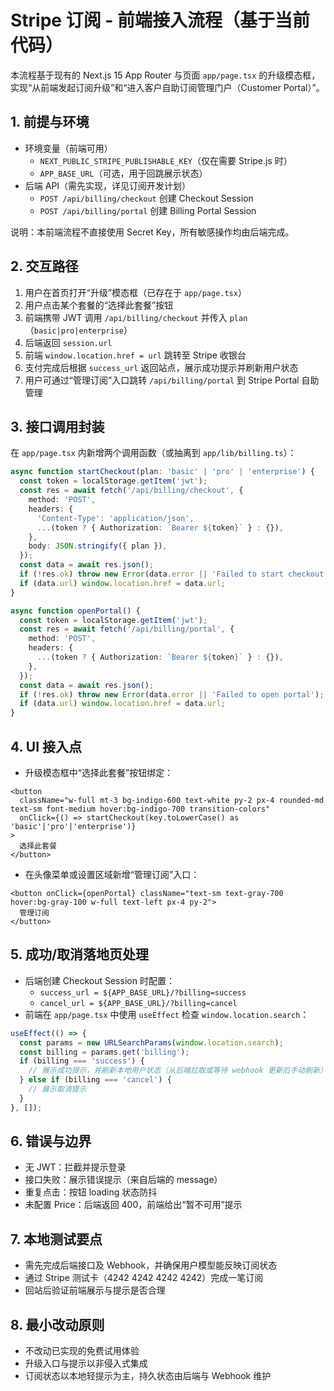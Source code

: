 # Stripe 订阅 - 前端接入流程（基于当前代码）

本流程基于现有的 Next.js 15 App Router 与页面 `app/page.tsx` 的升级模态框，实现“从前端发起订阅升级”和“进入客户自助订阅管理门户（Customer Portal）”。

## 1. 前提与环境

- 环境变量（前端可用）
  - `NEXT_PUBLIC_STRIPE_PUBLISHABLE_KEY`（仅在需要 Stripe.js 时）
  - `APP_BASE_URL`（可选，用于回跳展示状态）
- 后端 API（需先实现，详见订阅开发计划）
  - `POST /api/billing/checkout` 创建 Checkout Session
  - `POST /api/billing/portal` 创建 Billing Portal Session

说明：本前端流程不直接使用 Secret Key，所有敏感操作均由后端完成。

## 2. 交互路径

1) 用户在首页打开“升级”模态框（已存在于 `app/page.tsx`）
2) 用户点击某个套餐的“选择此套餐”按钮
3) 前端携带 JWT 调用 `/api/billing/checkout` 并传入 `plan`（`basic|pro|enterprise`）
4) 后端返回 `session.url`
5) 前端 `window.location.href = url` 跳转至 Stripe 收银台
6) 支付完成后根据 `success_url` 返回站点，展示成功提示并刷新用户状态
7) 用户可通过“管理订阅”入口跳转 `/api/billing/portal` 到 Stripe Portal 自助管理

## 3. 接口调用封装

在 `app/page.tsx` 内新增两个调用函数（或抽离到 `app/lib/billing.ts`）：

```ts
async function startCheckout(plan: 'basic' | 'pro' | 'enterprise') {
  const token = localStorage.getItem('jwt');
  const res = await fetch('/api/billing/checkout', {
    method: 'POST',
    headers: {
      'Content-Type': 'application/json',
      ...(token ? { Authorization: `Bearer ${token}` } : {}),
    },
    body: JSON.stringify({ plan }),
  });
  const data = await res.json();
  if (!res.ok) throw new Error(data.error || 'Failed to start checkout');
  if (data.url) window.location.href = data.url;
}

async function openPortal() {
  const token = localStorage.getItem('jwt');
  const res = await fetch('/api/billing/portal', {
    method: 'POST',
    headers: {
      ...(token ? { Authorization: `Bearer ${token}` } : {}),
    },
  });
  const data = await res.json();
  if (!res.ok) throw new Error(data.error || 'Failed to open portal');
  if (data.url) window.location.href = data.url;
}
```

## 4. UI 接入点

- 升级模态框中“选择此套餐”按钮绑定：

```tsx
<button
  className="w-full mt-3 bg-indigo-600 text-white py-2 px-4 rounded-md text-sm font-medium hover:bg-indigo-700 transition-colors"
  onClick={() => startCheckout(key.toLowerCase() as 'basic'|'pro'|'enterprise')}
>
  选择此套餐
</button>
```

- 在头像菜单或设置区域新增“管理订阅”入口：

```tsx
<button onClick={openPortal} className="text-sm text-gray-700 hover:bg-gray-100 w-full text-left px-4 py-2">
  管理订阅
</button>
```

## 5. 成功/取消落地页处理

- 后端创建 Checkout Session 时配置：
  - `success_url = ${APP_BASE_URL}/?billing=success`
  - `cancel_url = ${APP_BASE_URL}/?billing=cancel`
- 前端在 `app/page.tsx` 中使用 `useEffect` 检查 `window.location.search`：

```ts
useEffect(() => {
  const params = new URLSearchParams(window.location.search);
  const billing = params.get('billing');
  if (billing === 'success') {
    // 展示成功提示，并刷新本地用户状态（从后端拉取或等待 webhook 更新后手动刷新）
  } else if (billing === 'cancel') {
    // 展示取消提示
  }
}, []);
```

## 6. 错误与边界

- 无 JWT：拦截并提示登录
- 接口失败：展示错误提示（来自后端的 message）
- 重复点击：按钮 loading 状态防抖
- 未配置 Price：后端返回 400，前端给出“暂不可用”提示

## 7. 本地测试要点

- 需先完成后端接口及 Webhook，并确保用户模型能反映订阅状态
- 通过 Stripe 测试卡（4242 4242 4242 4242）完成一笔订阅
- 回站后验证前端展示与提示是否合理

## 8. 最小改动原则

- 不改动已实现的免费试用体验
- 升级入口与提示以非侵入式集成
- 订阅状态以本地轻提示为主，持久状态由后端与 Webhook 维护
